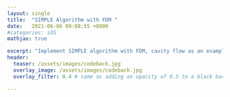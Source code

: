 ```yaml
---
layout: single
title:  "SIMPLE Algorithm with FDM "
date:   2021-06-06 09:08:55 +0800
#categories: iOS
mathjax: true

excerpt: "Implement SIMPLE algorithm with FDM, cavity flow as an example"
header:
  teaser: /assets/images/codeback.jpg
  overlay_image: /assets/images/codeback.jpg
  overlay_filter: 0.4 # same as adding an opacity of 0.5 to a black background

---
```


